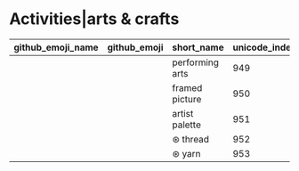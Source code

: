 # Activities|arts & crafts

|github_emoji_name|github_emoji|short_name|unicode_index|
|---|---|---|---|
|||performing arts|949|
|||framed picture|950|
|||artist palette|951|
|||⊛ thread|952|
|||⊛ yarn|953|
